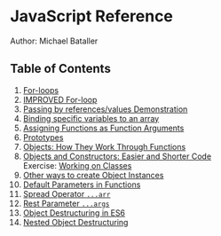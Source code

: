 # JavaScript Reference
Author: Michael Bataller

## Table of Contents
1. [For-loops](./for.js)
2. [IMPROVED For-loop](./improved-for.js)
3. [Passing by references/values Demonstration](./value-references-function.js)
4. [Binding specific variables to an array](./adv-arrays.js)
5. [Assigning Functions as Function Arguments](./array-map.js)
6. [Prototypes](./prototypes.js)
7. [Objects: How They Work Through Functions](./classes_I.js)
8. [Objects and Constructors: Easier and Shorter Code](./classes_II.js) <br>
Exercise: [Working on Classes](./example/classes.js)
9. [Other ways to create Object Instances](./classes_III.js)
10. [Default Parameters in Functions](./default_params.js)
11. [Spread Operator `...arr`](./spread.js)
12. [Rest Parameter `...args`](./rest.js)
13. [Object Destructuring in ES6](./destruct_es6.js)
14. [Nested Object Destructuring](./nested_destruct.js)